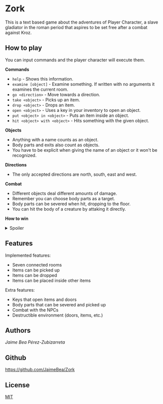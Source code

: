# Zork

This is a text based game about the adventures of Player Character, a slave gladiator in the roman period that aspires to be set free after a combat against Kroz.

## How to play

You can input commands and the player character will execute them.

**Commands**

- `help` - Shows this information.
- `examine [object]` - Examine something. If written with no arguments it examines the current room.
- `go <direction>` - Move towards a direction.
- `take <object>` - Picks up an item.
- `drop <object>` - Drops an item.
- `open <object>` - Uses a key in your inventory to open an object.
- `put <object> in <object>` - Puts an item inside an object.
- `hit <object> with <object>` - Hits something with the given object.

**Objects**

- Anything with a name counts as an object.
- Body parts and exits also count as objects.
- You have to be explicit when giving the name of an object or it won't be recognized.

**Directions**

- The only accepted directions are north, south, east and west.

**Combat**

- Different objects deal different amounts of damage.
- Remember you can choose body parts as a target.
- Body parts can be severed when hit, dropping to the floor.
- You can hit the body of a creature by attaking it directly.

**How to win**

<details>
<summary>Spoiler</summary>

1.  Go to the empty cell

    ```
    > go north
    > go north
    ```

2.  Take the board

    ```
    > take board
    ```

3.  Go to the office

    ```
    > go south
    > go east
    ```

4.  Sever Porcius' right arm / hand with the board

    ```
    > hit porcius right hand with board
    ```

5.  Kill Porcius

    ```
    > hit porcius with board
    > hit porcius with board
    > hit porcius with board
    ...
    ```

6.  Drop the board

    ```
    > drop board
    ```

7.  Take the desk key

    ```
    > take desk key
    ```

8.  Open the desk

    ```
    > open desk
    ```

9.  Drop the desk key

    ```
    > drop desk key
    ```

10. Take the armory key

    ```
    > take armory key
    ```

11. Go to the arena loby

    ```
    > go west
    > go west
    ```

12. Open the armory door

    ```
    > open armory door
    ```

13. Drop the armory key

    ```
    > drop armory key
    ```

14. Go to the armory

    ```
    > go south
    ```

15. Take two weapons

    ```
    > take sword
    > take spear
    ```

16. Go to the arena

    ```
    > go north
    > go north
    ```

17. Sever Kroz's right and left arm / hand with your sword

    ```
    > hit kroz right arm with sword
    > hit kroz left arm with sword
    ```

18. Kill kroz

    ```
    > hit kroz with sword
    > hit kroz with sword
    > hit kroz with sword
    ...
    ```

</details>

## Features

Implemented features:

- Seven connected rooms
- Items can be picked up
- Items can be dropped
- Items can be placed inside other items

Extra features:

- Keys that open items and doors
- Body parts that can be severed and picked up
- Combat with the NPCs
- Destructible environment (doors, items, etc.)

## Authors

_Jaime Bea Pérez-Zubizarreta_

## Github

https://github.com/JaimeBea/Zork

## License

[MIT](./LICENSE)
